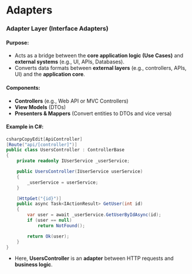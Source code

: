 # Adapters

### **Adapter Layer (Interface Adapters)**

#### **Purpose:**

* Acts as a bridge between the **core application logic (Use Cases)** and **external systems** (e.g., UI, APIs, Databases).
* Converts data formats between **external layers** (e.g., controllers, APIs, UI) and the **application core**.

#### **Components:**

* **Controllers** (e.g., Web API or MVC Controllers)
* **View Models** (DTOs)
* **Presenters & Mappers** (Convert entities to DTOs and vice versa)

#### **Example in C#:**

```csharp
csharpCopyEdit[ApiController]
[Route("api/[controller]")]
public class UsersController : ControllerBase
{
    private readonly IUserService _userService;

    public UsersController(IUserService userService)
    {
        _userService = userService;
    }

    [HttpGet("{id}")]
    public async Task<IActionResult> GetUser(int id)
    {
        var user = await _userService.GetUserByIdAsync(id);
        if (user == null)
            return NotFound();

        return Ok(user);
    }
}
```

* Here, **UsersController** is an **adapter** between HTTP requests and **business logic**.
